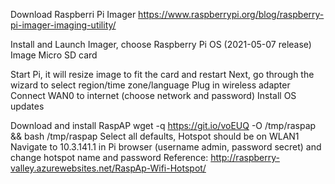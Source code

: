 Download Raspberri Pi Imager
https://www.raspberrypi.org/blog/raspberry-pi-imager-imaging-utility/

Install and Launch Imager, choose Raspberry Pi OS (2021-05-07 release)
Image Micro SD card

Start Pi, it will resize image to fit the card and restart
Next, go through the wizard to select region/time zone/language
Plug in wireless adapter
Connect WAN0 to internet (choose network and password)
Install OS updates

Download and install RaspAP
wget -q https://git.io/voEUQ -O /tmp/raspap && bash /tmp/raspap
Select all defaults, Hotspot should be on WLAN1
Navigate to 10.3.141.1 in Pi browser (username admin, password secret) and change hotspot name and password
Reference: http://raspberry-valley.azurewebsites.net/RaspAp-Wifi-Hotspot/


